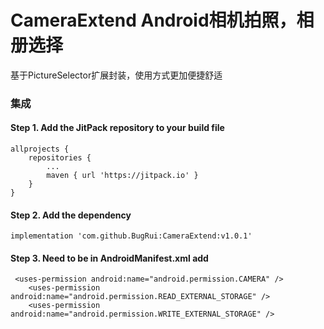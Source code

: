# CameraExtend Android相机拍照，相册选择

基于PictureSelector扩展封装，使用方式更加便捷舒适

### 集成
#### Step 1. Add the JitPack repository to your build file
```
allprojects {
	repositories {
		...
		maven { url 'https://jitpack.io' }
	}
}
```
#### Step 2. Add the dependency
```
implementation 'com.github.BugRui:CameraExtend:v1.0.1'
```
#### Step 3. Need to be in AndroidManifest.xml add
```
 <uses-permission android:name="android.permission.CAMERA" />
    <uses-permission android:name="android.permission.READ_EXTERNAL_STORAGE" /> 
    <uses-permission android:name="android.permission.WRITE_EXTERNAL_STORAGE" />
```

